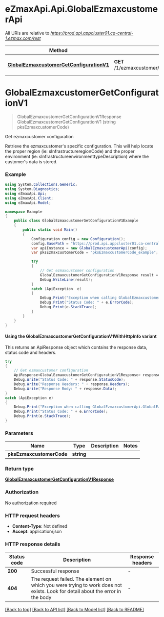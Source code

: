 # eZmaxApi.Api.GlobalEzmaxcustomerApi

All URIs are relative to *https://prod.api.appcluster01.ca-central-1.ezmax.com/rest*

| Method | HTTP request | Description |
|--------|--------------|-------------|
| [**GlobalEzmaxcustomerGetConfigurationV1**](GlobalEzmaxcustomerApi.md#globalezmaxcustomergetconfigurationv1) | **GET** /1/ezmaxcustomer/{pksEzmaxcustomerCode}/getConfiguration | Get ezmaxcustomer configuration |

<a id="globalezmaxcustomergetconfigurationv1"></a>
# **GlobalEzmaxcustomerGetConfigurationV1**
> GlobalEzmaxcustomerGetConfigurationV1Response GlobalEzmaxcustomerGetConfigurationV1 (string pksEzmaxcustomerCode)

Get ezmaxcustomer configuration

Retrieve the ezmaxcustomer's specific configuration. This will help locate the proper region (ie: sInfrastructureregionCode) and the proper environment (ie: sInfrastructureenvironmenttypeDescription) where the customer's data is stored.

### Example
```csharp
using System.Collections.Generic;
using System.Diagnostics;
using eZmaxApi.Api;
using eZmaxApi.Client;
using eZmaxApi.Model;

namespace Example
{
    public class GlobalEzmaxcustomerGetConfigurationV1Example
    {
        public static void Main()
        {
            Configuration config = new Configuration();
            config.BasePath = "https://prod.api.appcluster01.ca-central-1.ezmax.com/rest";
            var apiInstance = new GlobalEzmaxcustomerApi(config);
            var pksEzmaxcustomerCode = "pksEzmaxcustomerCode_example";  // string | 

            try
            {
                // Get ezmaxcustomer configuration
                GlobalEzmaxcustomerGetConfigurationV1Response result = apiInstance.GlobalEzmaxcustomerGetConfigurationV1(pksEzmaxcustomerCode);
                Debug.WriteLine(result);
            }
            catch (ApiException  e)
            {
                Debug.Print("Exception when calling GlobalEzmaxcustomerApi.GlobalEzmaxcustomerGetConfigurationV1: " + e.Message);
                Debug.Print("Status Code: " + e.ErrorCode);
                Debug.Print(e.StackTrace);
            }
        }
    }
}
```

#### Using the GlobalEzmaxcustomerGetConfigurationV1WithHttpInfo variant
This returns an ApiResponse object which contains the response data, status code and headers.

```csharp
try
{
    // Get ezmaxcustomer configuration
    ApiResponse<GlobalEzmaxcustomerGetConfigurationV1Response> response = apiInstance.GlobalEzmaxcustomerGetConfigurationV1WithHttpInfo(pksEzmaxcustomerCode);
    Debug.Write("Status Code: " + response.StatusCode);
    Debug.Write("Response Headers: " + response.Headers);
    Debug.Write("Response Body: " + response.Data);
}
catch (ApiException e)
{
    Debug.Print("Exception when calling GlobalEzmaxcustomerApi.GlobalEzmaxcustomerGetConfigurationV1WithHttpInfo: " + e.Message);
    Debug.Print("Status Code: " + e.ErrorCode);
    Debug.Print(e.StackTrace);
}
```

### Parameters

| Name | Type | Description | Notes |
|------|------|-------------|-------|
| **pksEzmaxcustomerCode** | **string** |  |  |

### Return type

[**GlobalEzmaxcustomerGetConfigurationV1Response**](GlobalEzmaxcustomerGetConfigurationV1Response.md)

### Authorization

No authorization required

### HTTP request headers

 - **Content-Type**: Not defined
 - **Accept**: application/json


### HTTP response details
| Status code | Description | Response headers |
|-------------|-------------|------------------|
| **200** | Successful response |  -  |
| **404** | The request failed. The element on which you were trying to work does not exists. Look for detail about the error in the body |  -  |

[[Back to top]](#) [[Back to API list]](../README.md#documentation-for-api-endpoints) [[Back to Model list]](../README.md#documentation-for-models) [[Back to README]](../README.md)

